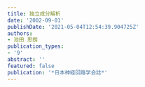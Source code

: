 ```yaml
---
title: 独立成分解析
date: '2002-09-01'
publishDate: '2021-05-04T12:54:39.904725Z'
authors:
- 池田 思朗
publication_types:
- '9'
abstract: ''
featured: false
publication: '*日本神経回路学会誌*'
---
```

